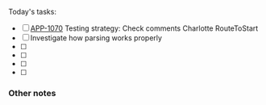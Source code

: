 Today's tasks:
- [ ] [APP-1070](https://agxeed.atlassian.net/browse/APP-1070) Testing strategy: Check comments Charlotte RouteToStart
- [ ] Investigate how parsing works properly
- [ ] 
- [ ] 
- [ ] 
- [ ]  

### Other notes

